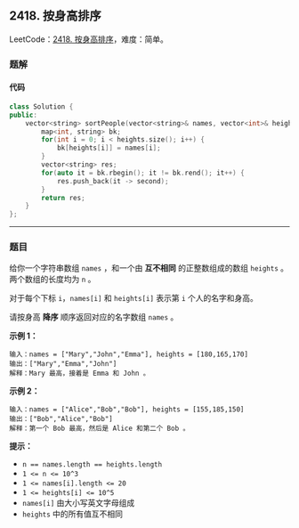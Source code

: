 ## 2418. 按身高排序

LeetCode：[2418. 按身高排序](https://leetcode.cn/problems/sort-the-people/)，难度：简单。

### 题解

#### 代码

```c++
class Solution {
public:
    vector<string> sortPeople(vector<string>& names, vector<int>& heights) {
        map<int, string> bk;
        for(int i = 0; i < heights.size(); i++) {
            bk[heights[i]] = names[i];
        }
        vector<string> res;
        for(auto it = bk.rbegin(); it != bk.rend(); it++) {
            res.push_back(it -> second);
        }
        return res;
    }
};
```



---



### 题目

给你一个字符串数组 `names` ，和一个由 **互不相同** 的正整数组成的数组 `heights` 。两个数组的长度均为 `n` 。

对于每个下标 `i`，`names[i]` 和 `heights[i]` 表示第 `i` 个人的名字和身高。

请按身高 **降序** 顺序返回对应的名字数组 `names` 。

 

**示例 1：**

```
输入：names = ["Mary","John","Emma"], heights = [180,165,170]
输出：["Mary","Emma","John"]
解释：Mary 最高，接着是 Emma 和 John 。
```

**示例 2：**

```
输入：names = ["Alice","Bob","Bob"], heights = [155,185,150]
输出：["Bob","Alice","Bob"]
解释：第一个 Bob 最高，然后是 Alice 和第二个 Bob 。
```

 

**提示：**

- `n == names.length == heights.length`
- `1 <= n <= 10^3`
- `1 <= names[i].length <= 20`
- `1 <= heights[i] <= 10^5`
- `names[i]` 由大小写英文字母组成
- `heights` 中的所有值互不相同


